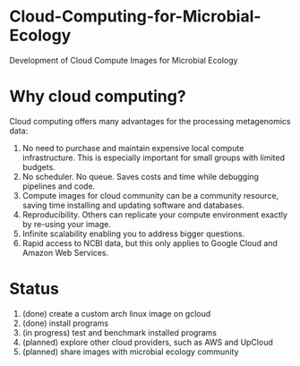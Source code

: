 # Cloud-Computing-for-Microbial-Ecology
Development of Cloud Compute Images for Microbial Ecology

# Why cloud computing?
Cloud computing offers many advantages for the processing metagenomics data:
1. No need to purchase and maintain expensive local compute infrastructure. This is especially important for small groups with limited budgets.
2. No scheduler. No queue. Saves costs and time while debugging pipelines and code.
3. Compute images for cloud community can be a community resource, saving time installing and updating software and databases.
4. Reproducibility. Others can replicate your compute environment exactly by re-using your image.
5. Infinite scalability enabling you to address bigger questions. 
6. Rapid access to NCBI data, but this only applies to Google Cloud and Amazon Web Services.

# Status
1. (done) create a custom arch linux image on gcloud
2. (done) install programs
3. (in progress) test and benchmark installed programs
4. (planned) explore other cloud providers, such as AWS and UpCloud
5. (planned) share images with microbial ecology community
